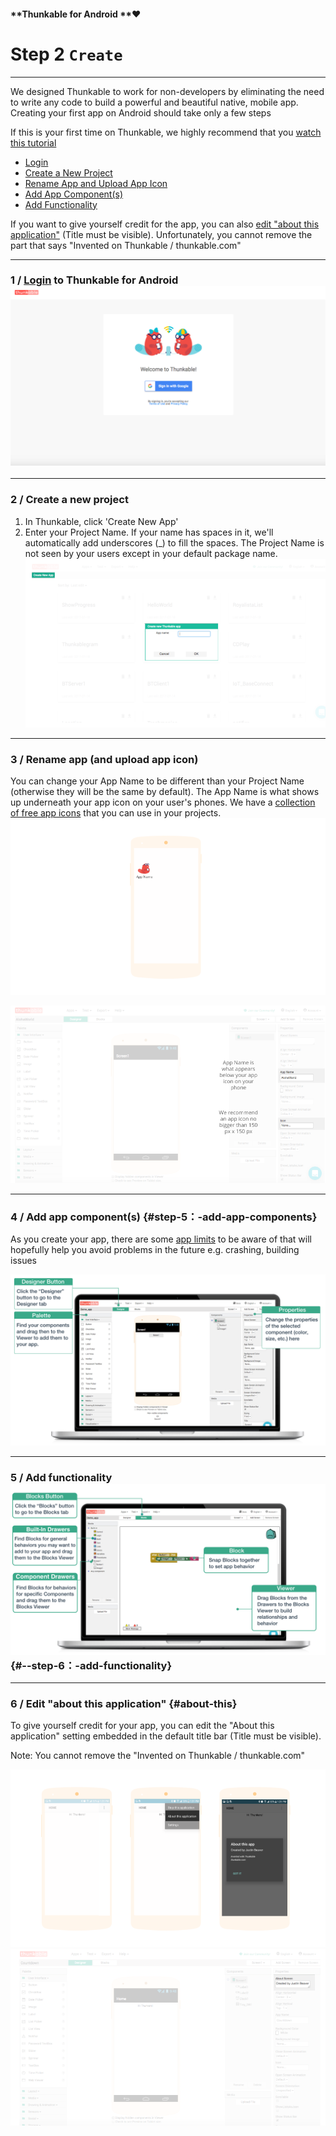 #### **Thunkable for Android **❤

# Step 2 `Create`

---

We designed Thunkable to work for non-developers by eliminating the need to write any code to build a powerful and beautiful native, mobile app. Creating your first app on Android should take only a few steps

If this is your first time on Thunkable, we highly recommend that you [watch this tutorial](https://www.youtube.com/watch?v=hZ7z3t-98O0)

* [Login](#1--login-to-thunkable-for-android-)
* [Create a New Project](#2--create-a-new-project)
* [Rename App and Upload App Icon](#3--rename-app-and-upload-app-icon)
* [Add App Component\(s\)](#step-5：-add-app-components)
* [Add Functionality](#--step-6：-add-functionality)

If you want to give yourself credit for the app, you can also [edit "about this application"](#about-this) \(Title must be visible\). Unfortunately, you cannot remove the part that says "Invented on Thunkable / thunkable.com"

---

### 1 / [Login](https://ios.thunkable.com) to Thunkable for Android![](/assets/login-android.png)

---

### 2 / Create a new project

1. In Thunkable, click 'Create New App'
2. Enter your Project Name.  If your name has spaces in it, we'll automatically add underscores \(\_\) to fill the spaces. The Project Name is not seen by your users except in your default package name. ![](/assets/create-android-fig-3.png)

---

### 3 / Rename app \(and upload app icon\)

You can change your App Name to be different than your Project Name \(otherwise they will be the same by default\). The App Name is what shows up underneath your app icon on your user's phones. We have a [collection of free app icons](https://photos.google.com/u/1/share/AF1QipMY5pHOU-kbTOBQeKdX2VOtRTB8cXl5Vq9pXjnGLHSOkEK91HhbctP8Zls075V4Cg?key=S0ZoUks3MUxCV0ptMVNneHpFemxGVnJrcnZQc213) that you can use in your projects.![](/assets/android-app-icon-fig-1.png)

![](/assets/create-android-fig-4.png)

---

### 4 / **Add app component\(s\)** {#step-5：-add-app-components}

As you create your app, there are some [app limits](#limits) to be aware of that will hopefully help you avoid problems in the future e.g. crashing, building issues

![](/assets/add-blocks.png)

---

### 5 / **Add functionality**![](/assets/connect-blocks.png) {#--step-6：-add-functionality}

---

### 6 / Edit "about this application" {#about-this}

To give yourself credit for your app, you can edit the "About this application" setting embedded in the default title bar \(Title must be visible\).

Note: You cannot remove the "Invented on Thunkable / thunkable.com"

![](/assets/edit-about-fig-1.png)![](/assets/edit-about-fig-2.png)

#### 



